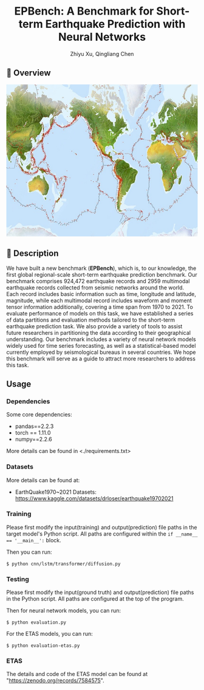 <div align="center">

<h1>EPBench: A Benchmark for Short-term Earthquake
Prediction with Neural Networks </h1>

Zhiyu Xu,
Qingliang Chen

</div>

## 🚀 Overview
<div align="center">
<img width="660" height="400" alt="image" src="figs/distribute.png">
</div>

## 📖 Description

We have built a new benchmark (**EPBench**), which is, to our knowledge, the first global regional-scale short-term earthquake prediction benchmark. Our benchmark comprises 924,472 earthquake records and 2959 multimodal earthquake records collected from seismic networks around the world. Each record includes basic information such as time, longitude and latitude, magnitude, while each multimodal record includes waveform and moment tensor information additionally, covering a time span from 1970 to 2021. To evaluate  performance of models on this task, we have established a series of data partitions and evaluation methods tailored to the short-term earthquake prediction task. We also provide a variety of tools to assist future researchers in partitioning the data according to their  geographical understanding. Our benchmark includes a variety of neural network models widely used for time series forecasting, as well as a statistical-based model currently employed by seismological bureaus in several countries. We hope this benchmark will serve as a guide to attract more researchers to address this task.


## Usage

### Dependencies

Some core dependencies:

- pandas==2.2.3
- torch == 1.11.0
- numpy==2.2.6

More details can be found in <./requirements.txt>

### Datasets

More details can be found at:
- EarthQuake1970~2021 Datasets: <https://www.kaggle.com/datasets/drloser/earthquake19702021>
  

### Training

Please first modify the input(training) and output(prediction) file paths in the target model's Python script. All paths are configured within the ```if __name__ == '__main__':``` block.

Then you can run:

```shell
$ python cnn/lstm/transformer/diffusion.py

```
### Testing
Please first modify the input(ground truth) and output(prediction) file paths in the Python script. All paths are configured at the top of the program.

Then for neural network models, you can run:

```shell
$ python evaluation.py
```
For the ETAS models, you can run:

```shell
$ python evaluation-etas.py
```
### ETAS
The details and code of the ETAS model can be found at "https://zenodo.org/records/7584575".
